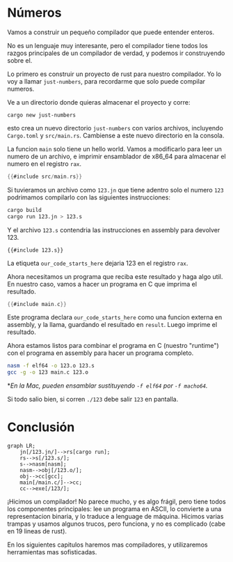 # Números

Vamos a construir un pequeño compilador que puede entender enteros.

No es un lenguaje muy interesante, pero el compilador tiene todos los razgos
principales de un compilador de verdad, y podemos ir construyendo sobre el.

Lo primero es construir un proyecto de rust para nuestro compilador. Yo lo voy a llamar `just-numbers`, para recordarme que solo puede compilar numeros.

Ve a un directorio donde quieras almacenar el proyecto y corre:
```
cargo new just-numbers
```
esto crea un nuevo directorio `just-numbers` con varios archivos, incluyendo
`Cargo.toml` y `src/main.rs`. Cambiense a este nuevo directorio en la consola.

La funcion `main` solo tiene un hello world. Vamos a modificarlo para leer un
numero de un archivo, e imprimir ensamblador de x86_64 para almacenar el numero
en el registro `rax`.

```rust
{{#include src/main.rs}}
```
Si tuvieramos un archivo como `123.jn` que tiene adentro solo el numero `123` podrimamos compilarlo con las siguientes instrucciones:
```bash
cargo build
cargo run 123.jn > 123.s
```
Y el archivo `123.s` contendria las instrucciones en assembly para devolver 123.
```assembly
{{#include 123.s}}
```
La etiqueta `our_code_starts_here` dejaria 123 en el registro `rax`.

Ahora necesitamos un programa que reciba este resultado y haga algo util. En nuestro caso, vamos a hacer un programa en C que imprima el resultado.
```C
{{#include main.c}}
```
Este programa declara `our_code_starts_here` como una funcion externa en assembly, y la llama, guardando el resultado en `result`. Luego imprime el resultado.

Ahora estamos listos para combinar el programa en C (nuestro "runtime") con el programa en assembly para hacer un programa completo.

```bash
nasm -f elf64 -o 123.o 123.s
gcc -g -o 123 main.c 123.o
```
*_En la Mac, pueden ensamblar sustituyendo `-f elf64` por `-f macho64`._

Si todo salio bien, si corren `./123` debe salir `123` en pantalla. 

# Conclusión

```mermaid
graph LR;
    jn[/123.jn/]-->rs[cargo run];
    rs-->s[/123.s/];
    s-->nasm[nasm];
    nasm-->obj[/123.o/];
    obj-->cc[gcc];
    main[/main.c/]-->cc;
    cc-->exe[/123/];
```

¡Hicimos un compilador! No parece mucho, y es algo frágil, pero tiene todos los
componentes principales: lee un programa en ASCII, lo convierte a una
representacion binaria, y lo traduce a lenguage de máquina. Hicimos varias
trampas y usamos algunos trucos, pero funciona, y no es complicado (cabe en 19
lineas de rust).

En los siguientes capitulos haremos mas compiladores, y utilizaremos
herramientas mas sofisticadas.
